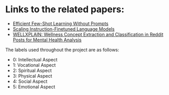 # Links to the related papers: 

- [Efficient Few-Shot Learning Without Prompts](https://arxiv.org/pdf/2209.11055)
- [Scaling Instruction-Finetuned Language Models](https://arxiv.org/pdf/2210.11416.pdf)
- [WELLXPLAIN: Wellness Concept Extraction and Classification in Reddit Posts for Mental Health Analysis](https://arxiv.org/pdf/2308.13710)

The labels used throughout the project are as follows:
- 0: Intellectual Aspect
- 1: Vocational Aspect
- 2: Spiritual Aspect
- 3: Physical Aspect
- 4: Social Aspect
- 5: Emotional Aspect
